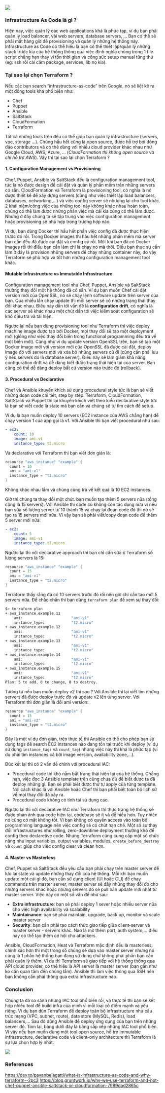 ![](https://miro.medium.com/max/1000/1*LEGSC7cU0sh8dyzz0o5n9A.png)
### Infrastructure As Code là gì ?
Hiện nay, việc quản lý các web applications khá là phức tạp, ví dụ bạn phải quản lý load balancer, vài web servers, database servers, ... Bạn có thể sẽ phải mất hàng giờ để provisioning và quản lý những hệ thống này. Infrastructure as Code có thể hiểu là bạn có thể thiết lập/quản lý những stack trước kia của hệ thống thông qua việc định nghĩa chúng trong 1 file script chẳng hạn thay vì tốn thời gian và công sức setup manual từng thứ (eg: ssh rồi cài cắm package, services, lib nọ kia). 
### Tại sao lại chọn Terraform ?
Nếu các bạn search  “infrastructure-as-code” trên Google, nó sẽ liệt kê ra một đống tools khá phổ biến như:
- Chef
- Puppet
- Ansible
- SaltStack
- CloudFormation
- Terraform

Tất cả những tools trên đều có thể giúp bạn quản lý infrastructure (servers, vpc, storage ...). Chúng hầu hết cũng là open source, được hỗ trợ bởi đông đảo contributors và có thể dùng với nhiều cloud provider khác nhau như Google Cloud, AWS, Azure, ... (*CloudFormation thì không open source và chỉ hỗ trợ AWS*). Vậy thì tại sao lại chọn Terraform ?

#### 1. Configuration Management vs Provisioning
Chef, Puppet, Ansible và SaltStack đều là configuration management tool, tức là nó được design để cài đặt và quản lý phần mềm trên những servers có sẵn. CloudFormation và Terraform là provisioning tool, có nghĩa là nó được thiết kế để xây dựng servers (cũng như việc thiết lập load balancers, databases, networking,...) và việc config server sẽ nhường lại cho tool khác. 2 khái niệm/công việc của những tool này không khác nhau hoàn toàn, chúng có thể làm được những phần việc mà cái kia cũng có thể làm được. Nhưng ở đây chúng ta sẽ tập trung vào việc configuration management hoặc provisioning sẽ phù hợp trong trường hợp nào.

Ví dụ, bạn dùng Docker thì hầu hết phần việc config đã được thực hiện trước đó rồi. Trong Docker images thì hầu hết những phần mềm mà server bạn cần đều đã được cài đặt và config cả rồi. Một khi bạn đã có Docker images rồi thì điều bạn cần làm chỉ là chạy nó mà thôi. Điều bạn thực sự cần làm ở đây là provision những servers để chạy những container này, do vậy Terraform sẽ phù hợp và tốt hơn những configuration management tool khác.

#### Mutable Infrastructure vs Immutable Infrastructure
Configuration management tool như Chef, Puppet, Ansible và SaltStack thường thay đổi một hệ thống đã có sẵn. Ví dụ bạn muốn Chef cài đặt version mới của OpenSSL, nó sẽ chạy lệnh software update trên server của bạn. Qua nhiều lần chạy update thì mỗi server sẽ có những trạng thái thay đổi khác nhau. Điều này dẫn tới vấn đề là **configuration drift**, có nghĩa là các server sẽ khác nhau một chút dẫn tới việc kiểm soát configuration sẽ khó điều tra và tái hiện.

Ngược lại nếu bạn dùng provisioning tool như Terraform thì việc deploy machine image được tạo bởi Docker, mọi thay đổi sẽ tạo một deployment mới (giống như việc thay đổi biến trong functional programming đều trả về một biến mới). Cũng như ví dụ update version OpenSSL trên, bạn sẽ tạo một Docker image mới với version mới của OpenSSL đã được cài đặt, deploy image đó với servers mới và xóa bỏ những servers cũ đi (cũng cần phải lưu ý nếu servers đó là database server). Điều này sẽ làm giảm khả năng configuration drift và dễ dàng biết được trạng thái hiện tại của server. Bạn cũng có thể dễ dàng deploy bất cứ version nào trước đó (rollback).
#### 3. Procedural vs Declarative
Chef và Ansible khuyến khích sử dụng procedural style tức là bạn sẽ viết những đoạn code chi tiết, step by step. Terraform, CloudFormation, SaltStack và Puppet thì lại khuyến khích viết theo kiểu declarative style tức là bạn sẽ viết code là state mà bạn cần và chúng sẽ tự tìm cách để setup.

Ví dụ là bạn muốn deploy 10 servers (EC2 instance của AWS chẳng hạn) để chạy version 1 của app gọi là v1. Với Ansible thì bạn viết procedural như sau:
``` yaml
- ec2:
    count: 10
    image: ami-v1
    instance_type: t2.micro
```
Và declarative với Terraform thì bạn viết đơn giản là:
``` go
resource "aws_instance" "example" {
  count = 10
  ami = "ami-v1"
  instance_type = "t2.micro"
}
```
Không khác nhau lắm và chúng cùng trả về kết quả là 10 EC2 instances.

Giờ thì chúng ta thay đổi một chút. bạn muốn tạo thêm 5 servers nữa (tổng cộng là 15 servers). Với Ansible thì code cũ không còn tác dụng nữa vì nếu bạn sửa số lượng server từ 10 thành 15 và chạy lại đoạn code đó thì nó sẽ tạo ra 15 servers mới nữa. Vì vậy bạn sẽ phải viết/copy đoạn code để thêm 5 server mới nữa:
``` yaml
- ec2:
    count: 5
    image: ami-v1
    instance_type: t2.micro
```
Ngược lại thì với declarative approach thì bạn chỉ cần sửa ở Terraform số lượng servers là 15:
``` go
resource "aws_instance" "example" {
  count = 15
  ami = "ami-v1"
  instance_type = "t2.micro"
}
```
Terraform thấy rằng đã có 10 servers trước đó rồi nên giờ chỉ cần tạo mới 5 servers nữa. Để chắc chắn thì bạn dùng `terraform plan` để xem sự thay đổi:
``` bash
$> terraform plan
+ aws_instance.example.11
    ami:                      "ami-v1"
    instance_type:            "t2.micro"
+ aws_instance.example.12
    ami:                      "ami-v1"
    instance_type:            "t2.micro"
+ aws_instance.example.13
    ami:                      "ami-v1"
    instance_type:            "t2.micro"
+ aws_instance.example.14
    ami:                      "ami-v1"
    instance_type:            "t2.micro"
+ aws_instance.example.15
    ami:                      "ami-v1"
    instance_type:            "t2.micro"
Plan: 5 to add, 0 to change, 0 to destroy.
```
Tương tự nếu bạn muốn deploy v2 thì sao ? Với Ansible thì lại viết tìm những servers đã được deploy trước đó và update v2 lên từng server. Với Terraform thì đơn giản là đổi ami version:
``` go
resource "aws_instance" "example" {
  count = 15
  ami = "ami-v2"
  instance_type = "t2.micro"
}
```
Đây là một ví dụ đơn giản, trên thực tế thì Ansible có thể cho phép bạn sử dụng tags để search EC2 instances nào đang tồn tại trước khi deploy (ví dụ sử dụng `instance_tags` và `count_tag`) nhưng việc này thì khá là phức tạp (ví dụ phải tìm instances cả bởi image version, availability zone,...). 

Đúc kết lại thì có 2 vấn đề chính với procedural IAC:
- Procedural code thì khó nắm bắt trạng thái hiện tại của hệ thống. Chẳng hạn, việc đọc 3 Ansible template trên cũng chưa đủ để biết được ta đã deploy những gì. Bạn sẽ phải biết được thứ tự apply của từng template. Nói cách khác là với Ansible hoặc Chef thì bạn phải biết toàn bộ lịch sử về mọi thay đổi đã xảy ra.
- Procedural code không có tính tái sử dụng cao.

Ngược lại thì với declarative IAC như Terraform thì thực trạng hệ thống sẽ được phản ánh qua code hiện tại, codebase sẽ ít và dễ hiểu hơn. Tuy nhiên nó cũng có mặt không tốt. Vì bạn không có quyền access vào toàn bộ programming language nên việc config sẽ có chút hạn chế. Một số sự thay đổi infrastructures như rolling, zero-downtime deployment thường khó để config theo declaretive code. Nhưng Terraform cũng cung cấp một số chức năng như input variables, output variables, modules, `create_before_destroy` và `count` giúp cho việc config clear và clean hơn.
#### 4. Master vs Masterless
Chef, Puppet và SaltStack đều yêu cầu bạn phải chạy trên master server để lưu lại state và update những thay đổi của hệ thống. Mỗi khi bạn muốn update một cái gì đó, bạn cần sử dụng client (UI hoặc CLI) để chạy commands trên master server, master server sẽ đẩy những thay đổi đó cho những servers khác hoặc những servers đó sẽ pull bản update mới nhất từ master server. Việc này có một số vấn đề như sau:
- **Extra infrastructure**: bạn sẽ phải deploy 1 sever hoặc nhiều server nữa cho việc high availability và scalability
- **Maintainance**: bạn sẽ phải maintain,  upgrade, back up, monitor và scale master server
- **Security**: bạn cần phải tạo cách thức giao tiếp giữa client-server và master server - servers khác. Nào là mở thêm port, auth system,... điều này có thể tạo thêm cơ hội cho attackers.

Ansible, CloudFormation, Heat và Terraform mặc định đều là masterless, chính xác hơn thì một trong số chúng sẽ dựa vào master server nhưng nó cũng là 1 phần hệ thống bạn đang sử dụng chứ không phải phần bạn cần phải quản lý thêm. Ví dụ thì Terraform sẽ giao tiếp với hệ thống thông qua API cloud provider, có thể hiểu là API server là master server (bạn gần như ko cần quan tâm đến chúng lắm). Ansible thì làm việc thông qua SSH nên bạn không cần phải thông qua extra infrastructure nào.
### Conclusion
Chúng ta đã so sánh những IAC tool phổ biến rồi, và thực tế thì bạn sẽ kết hợp nhiều tool để build infra của mình vì mỗi loại có điểm mạnh và yếu riêng. Ví dụ bạn dùn Terraform để deploy toàn bộ infrastructure như cấu trúc mạng (VPC, subnet, route), data store (MySQL, Redis), load balancers,... Sau đó dùng Ansible để deploy ứng dụng của bạn trên những server đó. Tóm lại, bảng dưới đây là bảng sắp xếp những IAC tool phổ biến. Vì vậy nếu bạn muốn dùng một tool open source, hỗ trợ immutable  infrastructure, declarative code và client-only architecture thì Terraform là sự lựa chọn hợp lý nhất.

![](https://miro.medium.com/max/1000/1*VDiEQvt_5WpywOY22WW6dw.png)
### References
https://dev.to/pavanbelagatti/what-is-infrastructure-as-code-and-why-terraform--2pc3
https://blog.gruntwork.io/why-we-use-terraform-and-not-chef-puppet-ansible-saltstack-or-cloudformation-7989dad2865c